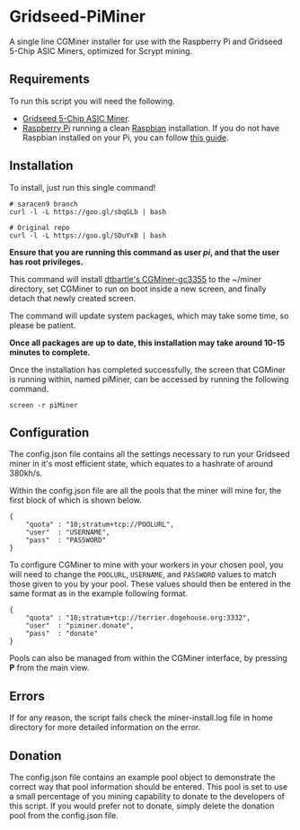 # Gridseed-PiMiner

A single line CGMiner installer for use with the Raspberry Pi and Gridseed 5-Chip ASIC Miners, optimized for Scrypt mining.

## Requirements

To run this script you will need the following.

- [Gridseed 5-Chip ASIC Miner](http://gridseed.com/en/product/mini_en.html).
- [Raspberry Pi](http://www.raspberrypi.org/) running a clean [Raspbian](http://www.raspberrypi.org/downloads/) installation. If you do not have Raspbian installed on your Pi, you can follow [this guide](http://www.raspberrypi.org/help/noobs-setup/).

## Installation

To install, just run this single command!

```
# saracen9 branch
curl -l -L https://goo.gl/sbqGLb | bash

# Original repo
curl -l -L https://goo.gl/SDuYxB | bash
```

__Ensure that you are running this command as user *pi*, and that the user has root privileges.__

This command will install [dtbartle's CGMiner-gc3355](https://github.com/dtbartle/cgminer-gc3355) to the ~/miner directory, set CGMiner to run on boot inside a new screen, and finally detach that newly created screen.

The command will update system packages, which may take some time, so please be patient.

**Once all packages are up to date, this installation may take around 10-15 minutes to complete.**

Once the installation has completed successfully, the screen that CGMiner is running within, named piMiner, can be accessed by running the following command.

```
screen -r piMiner
```

## Configuration

The config.json file contains all the settings necessary to run your Gridseed miner in it's most efficient state, which equates to a hashrate of around 380kh/s.

Within the config.json file are all the pools that the miner will mine for, the first block of which is shown below.

```
{
    "quota" : "10;stratum+tcp://POOLURL",
    "user"  : "USERNAME",
    "pass"  : "PASSWORD"
}
```

To configure CGMiner to mine with your workers in your chosen pool, you will need to change the `POOLURL`, `USERNAME`, and `PASSWORD` values to match those given to you by your pool. These values should then be entered in the same format as in the example  following format.

```
{
    "quota" : "10;stratum+tcp://terrier.dogehouse.org:3332",
    "user"  : "piminer.donate",
    "pass"  : "donate"
}
```

Pools can also be managed from within the CGMiner interface, by pressing **P** from the main view.

## Errors

If for any reason, the script fails check the miner-install.log file in home directory for more detailed information on the error.

## Donation

The config.json file contains an example pool object to demonstrate the correct way that pool information should be entered. This pool is set to use a small percentage of you mining capability to donate to the developers of this script. If you would prefer not to donate, simply delete the donation pool from the config.json file.
